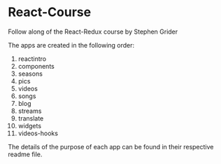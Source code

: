 # React-Course
Follow along of the React-Redux course by Stephen Grider

The apps are created in the following order:
1. reactintro
2. components
3. seasons
4. pics
5. videos
6. songs
7. blog
8. streams
9. translate
10. widgets
11. videos-hooks

The details of the purpose of each app can be found in their respective readme file.
